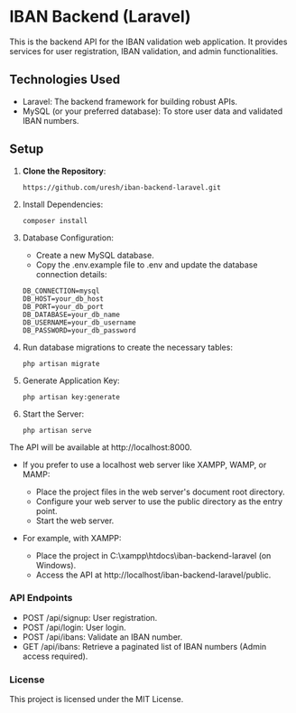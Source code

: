 # IBAN Backend (Laravel)

This is the backend API for the IBAN validation web application. It provides services for user registration, IBAN validation, and admin functionalities.

## Technologies Used

- Laravel: The backend framework for building robust APIs.
- MySQL (or your preferred database): To store user data and validated IBAN numbers.

## Setup

1. **Clone the Repository**: 

   ```shell
   https://github.com/uresh/iban-backend-laravel.git

2. Install Dependencies:

   ```shell
   composer install
   
3. Database Configuration:
   - Create a new MySQL database.
   - Copy the .env.example file to .env and update the database connection details:
   
   ```shell
   DB_CONNECTION=mysql
   DB_HOST=your_db_host
   DB_PORT=your_db_port
   DB_DATABASE=your_db_name
   DB_USERNAME=your_db_username
   DB_PASSWORD=your_db_password
   
4. Run database migrations to create the necessary tables:
   
   ```shell
   php artisan migrate

5. Generate Application Key:
   
   ```shell
   php artisan key:generate
   
6. Start the Server:
   
   ```shell
   php artisan serve
   
The API will be available at http://localhost:8000.
- If you prefer to use a localhost web server like XAMPP, WAMP, or MAMP:

    - Place the project files in the web server's document root directory.
    - Configure your web server to use the public directory as the entry point.
    - Start the web server.
      
- For example, with XAMPP:

    - Place the project in C:\xampp\htdocs\iban-backend-laravel (on Windows).
    - Access the API at http://localhost/iban-backend-laravel/public.
 
### API Endpoints
- POST /api/signup: User registration.
- POST /api/login: User login.
- POST /api/ibans: Validate an IBAN number.
- GET /api/ibans: Retrieve a paginated list of IBAN numbers (Admin access required).
  
### License
This project is licensed under the MIT License.
